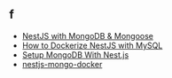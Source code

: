 ## f

- [NestJS with MongoDB & Mongoose](https://youtu.be/dJz94r5C3QA?si=FPBmNP6LrYbobF8J)
- [How to Dockerize NestJS with MySQL](https://youtu.be/a0B6MdC75z0?si=VKewi09hcUkzk_J8)
- [Setup MongoDB With Nest.js](https://youtu.be/hvbIGDlrGJk?si=ak-hgrigxvWy3sMg)
- [nestjs-mongo-docker](https://github.com/jeiker26/nestjs-mongo-docker/blob/master/docker-compose.yml)